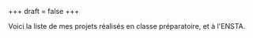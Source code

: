 +++
draft = false 
+++

Voici la liste de mes projets réalisés en classe préparatoire, et à l'ENSTA.
